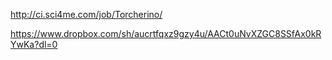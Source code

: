 http://ci.sci4me.com/job/Torcherino/

https://www.dropbox.com/sh/aucrtfqxz9gzy4u/AACt0uNvXZGC8SSfAx0kRYwKa?dl=0
